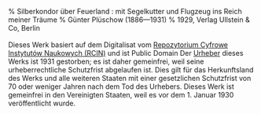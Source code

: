 ﻿% Silberkondor über Feuerland : mit Segelkutter und Flugzeug ins Reich meiner Träume
% Günter Plüschow (1886—1931)
% 1929,	Verlag Ullstein & Co, Berlin
 <br/><br/>Dieses Werk basiert auf dem Digitalisat vom [Repozytorium Cyfrowe Instytutów Naukowych (RCIN)](https://rcin.org.pl/dlibra/publication/edition/159422/content) und ist Public Domain Der [Urheber](https://de.wikipedia.org/wiki/Gunther_Pl%C3%BCschow) dieses Werks ist 1931 gestorben; es ist daher gemeinfrei, weil seine urheberrechtliche Schutzfrist abgelaufen ist. Dies gilt für das Herkunftsland des Werks und alle weiteren Staaten mit einer gesetzlichen Schutzfrist von 70 oder weniger Jahren nach dem Tod des Urhebers. Dieses Werk ist gemeinfrei in den Vereinigten Staaten, weil es vor dem 1. Januar 1930 veröffentlicht wurde.
